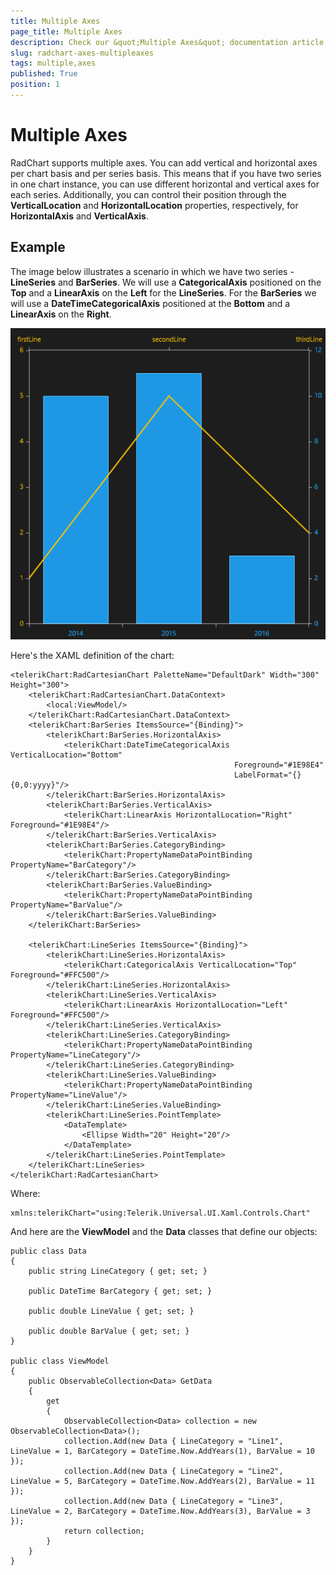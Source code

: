 ```yaml
---
title: Multiple Axes
page_title: Multiple Axes
description: Check our &quot;Multiple Axes&quot; documentation article for RadChart for UWP control.
slug: radchart-axes-multipleaxes
tags: multiple,axes
published: True
position: 1
---
```


# Multiple Axes

RadChart supports multiple axes. You can add vertical and horizontal axes per chart basis and per series basis.
This means that if you have two series in one chart instance, you can use different horizontal and vertical axes for each series.
Additionally, you can control their position through the **VerticalLocation** and **HorizontalLocation** properties, respectively, for **HorizontalAxis** and **VerticalAxis**.

## Example

The image below illustrates a scenario in which we have two series - **LineSeries** and **BarSeries**. We will use a **CategoricalAxis** positioned on the **Top** and a **LinearAxis** on the **Left** for the **LineSeries**. For the **BarSeries** we will use a **DateTimeCategoricalAxis** positioned at the **Bottom** and a **LinearAxis** on the **Right**.

![Multiple Axes Example](images/MultipleAxesExample.png)

Here's the XAML definition of the chart:

	<telerikChart:RadCartesianChart PaletteName="DefaultDark" Width="300" Height="300">
	    <telerikChart:RadCartesianChart.DataContext>
	        <local:ViewModel/>
	    </telerikChart:RadCartesianChart.DataContext>
	    <telerikChart:BarSeries ItemsSource="{Binding}">
	        <telerikChart:BarSeries.HorizontalAxis>
	            <telerikChart:DateTimeCategoricalAxis VerticalLocation="Bottom" 
	                                                  Foreground="#1E98E4"
	                                                  LabelFormat="{}{0,0:yyyy}"/>
	        </telerikChart:BarSeries.HorizontalAxis>
	        <telerikChart:BarSeries.VerticalAxis>
	            <telerikChart:LinearAxis HorizontalLocation="Right" Foreground="#1E98E4"/>
	        </telerikChart:BarSeries.VerticalAxis>
	        <telerikChart:BarSeries.CategoryBinding>
	            <telerikChart:PropertyNameDataPointBinding PropertyName="BarCategory"/>
	        </telerikChart:BarSeries.CategoryBinding>
	        <telerikChart:BarSeries.ValueBinding>
	            <telerikChart:PropertyNameDataPointBinding PropertyName="BarValue"/>
	        </telerikChart:BarSeries.ValueBinding>
	    </telerikChart:BarSeries>
	
	    <telerikChart:LineSeries ItemsSource="{Binding}">
	        <telerikChart:LineSeries.HorizontalAxis>
	            <telerikChart:CategoricalAxis VerticalLocation="Top" Foreground="#FFC500"/>
	        </telerikChart:LineSeries.HorizontalAxis>
	        <telerikChart:LineSeries.VerticalAxis>
	            <telerikChart:LinearAxis HorizontalLocation="Left" Foreground="#FFC500"/>
	        </telerikChart:LineSeries.VerticalAxis>
	        <telerikChart:LineSeries.CategoryBinding>
	            <telerikChart:PropertyNameDataPointBinding PropertyName="LineCategory"/>
	        </telerikChart:LineSeries.CategoryBinding>
	        <telerikChart:LineSeries.ValueBinding>
	            <telerikChart:PropertyNameDataPointBinding PropertyName="LineValue"/>
	        </telerikChart:LineSeries.ValueBinding>
	        <telerikChart:LineSeries.PointTemplate>
	            <DataTemplate>
	                <Ellipse Width="20" Height="20"/>
	            </DataTemplate>
	        </telerikChart:LineSeries.PointTemplate>
	    </telerikChart:LineSeries>
	</telerikChart:RadCartesianChart>

Where:

	xmlns:telerikChart="using:Telerik.Universal.UI.Xaml.Controls.Chart"

And here are the **ViewModel** and the **Data** classes that define our objects:

	public class Data
	{
	    public string LineCategory { get; set; }
	
	    public DateTime BarCategory { get; set; }
	
	    public double LineValue { get; set; }
	
	    public double BarValue { get; set; }
	}
	
	public class ViewModel
	{
	    public ObservableCollection<Data> GetData
	    {
	        get
	        {
	            ObservableCollection<Data> collection = new ObservableCollection<Data>();
	            collection.Add(new Data { LineCategory = "Line1", LineValue = 1, BarCategory = DateTime.Now.AddYears(1), BarValue = 10 });
	            collection.Add(new Data { LineCategory = "Line2", LineValue = 5, BarCategory = DateTime.Now.AddYears(2), BarValue = 11 });
	            collection.Add(new Data { LineCategory = "Line3", LineValue = 2, BarCategory = DateTime.Now.AddYears(3), BarValue = 3 });
	            return collection;
	        }
	    }
	}
